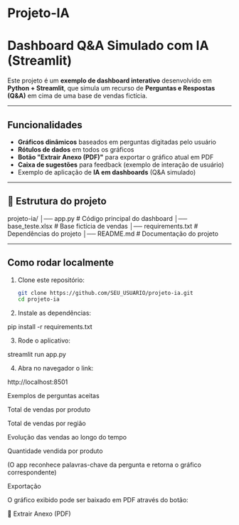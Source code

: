 # Projeto-IA


# Dashboard Q&A Simulado com IA (Streamlit)

Este projeto é um **exemplo de dashboard interativo** desenvolvido em **Python + Streamlit**, que simula um recurso de **Perguntas e Respostas (Q&A)** em cima de uma base de vendas fictícia.

---

##  Funcionalidades

-  **Gráficos dinâmicos** baseados em perguntas digitadas pelo usuário  
-  **Rótulos de dados** em todos os gráficos  
-  **Botão "Extrair Anexo (PDF)"** para exportar o gráfico atual em PDF  
-  **Caixa de sugestões** para feedback (exemplo de interação de usuário)  
-  Exemplo de aplicação de **IA em dashboards** (Q&A simulado)

---

## 📂 Estrutura do projeto


projeto-ia/
│── app.py # Código principal do dashboard
│── base_teste.xlsx # Base fictícia de vendas
│── requirements.txt # Dependências do projeto
│── README.md # Documentação do projeto


---

##  Como rodar localmente

1. Clone este repositório:
   ```bash
   git clone https://github.com/SEU_USUARIO/projeto-ia.git
   cd projeto-ia


2. Instale as dependências:

pip install -r requirements.txt


3. Rode o aplicativo:

streamlit run app.py


4. Abra no navegador o link:

http://localhost:8501

 Exemplos de perguntas aceitas

Total de vendas por produto

Total de vendas por região

Evolução das vendas ao longo do tempo

Quantidade vendida por produto

(O app reconhece palavras-chave da pergunta e retorna o gráfico correspondente)

 Exportação

O gráfico exibido pode ser baixado em PDF através do botão:

📎 Extrair Anexo (PDF)
